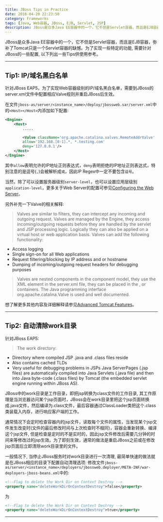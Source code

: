 ```yaml
---
title: JBoss Tips in Practice
date: 2016-04-20 22:23:50
category: Frameworks
tags: [Java, Web容器, JBoss, EJB, Servlet, JSP]
description: JBoss是众多Java EE容器中的一个，它不但是Servlet容器，而且是EJB容器，弥补了Tomcat只是一个Servlet容器的缺憾。为了实现一些特定的功能, 需要针对JBoss的一些配置, 将列出一些Tips供使用参考。
---
```


JBoss是众多Java EE容器中的一个，它不但是Servlet容器，而且是EJB容器，弥补了Tomcat只是一个Servlet容器的缺憾。为了实现一些特定的功能, 需要针对JBoss的一些配置, 以下列出一些Tips供使用参考。
<!-- more -->

----

## Tip1: IP/域名黑白名单
针对JBoss EAP5，为了实现Web容器级别的IP/域名黑白名单，需要到JBoss的server.xml文件中配置相应Valve规则并重启JBoss后生效。

在文件`jboss-as/server/<instance_name>/deploy/jbossweb.sar/server.xml`中的`<Host></Host>`内添加如下配置:
``` xml
<Engine>
    <Host>
        .....

        <Valve className='org.apache.catalina.valves.RemoteAddrValve'
        allow='192.168.[0-1].*, *.testing.com'
        deny='127.0.0.1'/>
    </Host>
</Engine>
```
其中`allow`表明允许的IP地址正则表达式，`deny`表明拒绝的IP地址正则表达式，特别注意的是逗号(`,`)会被解析成`或`，因此IP Regex中一定不要包含`逗号`。

当然，除了可以设置服务器级别`server-level`，也可以设置应用层级别`application-level`，更多关于Web Server的配置可参见[Configuring the Web Server](http://www.datadisk.co.uk/html_docs/java_app/jboss5/jboss5_web_server.htm)。

另外补充一下Valve的相关解释:
> Valves are similar to filters, they can intercept any incoming and outgoing request. Valves are managed by the Engine, they access incoming/outgoing requests before they are handled by the servlet and JSP processing logic. Logically they can also be applied on a virtual host or web application basis.
Valves can add the following functionality:
- Access logging
- Single sign-on for all Web applications
- Request filtering/blocking by IP address and or hostname
- Dumping of incoming/outgoing request headers for debugging purposes

> Valves are nested components in the component model, they use the <valve> XML element in the server.xml file, they can be placed in the <Engine>, <Host> or <Context> containers. The Java programming interface org.apache.catalina.Valve is used and well documented.

想了解更多其他内容及详细解释请参见[Advanced Tomcat Features](http://www.datadisk.co.uk/html_docs/java_app/tomcat6/tomcat6_advanced.htm)。

----

## Tip2: 自动清除work目录
针对JBoss EAP5:
> The work directory:
- Directory where compiled JSP .java and .class files reside
- Also contains cached TLDs
- Very useful for debugging problems in JSPs
Java ServerPages (.jsp files) are automatically compiled into Java Servlets (.java file) and then into Java byte-code (.class files) by Tomcat (the embedded servlet engine running within JBoss AS).

JBoss中的work目录是工作目录，即把jsp转换为class文件的工作目录, 其工作原理是当浏览器访问某个jsp页面时，JBoss会在work目录里把这个jsp页面转换成.java文件，然后编译为.class文件，最后容器通过ClassLoader类把这个.class类装载入内存，进行响应客户端的工作。

通常情况下会定时检查容器内的jsp文件，读取每个文件的属性，当发现某个jsp文件发生改变时(文件的最后修改时间与上次检查时不相同)，容器会重新转换、编译这个jsp文件, 但是检查是定时的不是实时的，因此jsp文件修改后需要几分钟的时间来等修改过的jsp生效。为了即刻生效，通常的做法是重启JBoss之前或在修改jsp页面后立即清除work目录里的文件。

一般情况下, 当停止JBoss服务时对work目录进行一次清理, 最简单快速的做法就是在JBoss相应的目录下配置自动清理选项:
修改文件`jboss-as/server/<instance_name>/deployers/jbossweb.deployer/META-INF/war-deployers-jboss-beans.xml`中的:
``` xml
<!--Flag to delete the Work Dir on Context Destroy -->
<property name="deleteWorkDirOnContextDestroy">false</property>
```
为
``` xml
<!--Flag to delete the Work Dir on Context Destroy -->
<property name="deleteWorkDirOnContextDestroy">true</property>
```

----





